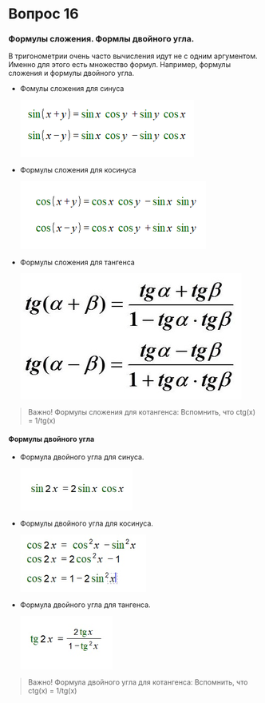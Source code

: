 # Вопрос 16

### Формулы сложения. Формлы двойного угла.

В тригонометрии очень часто вычисления идут не с одним аргументом. Именно для этого есть множество формул. Например, формулы сложения и формулы двойного угла.

- Фомулы сложения для синуса

    ![Формулы_1](./Картинки/Вопрос_16/Формулы_1.png)

- Формулы сложения для косинуса

    ![Формулы_2](./Картинки/Вопрос_16/Формулы_2.png)

- Формулы сложения для тангенса 

    ![Формулы_3](./Картинки/Вопрос_16/Формулы_3.jpg)

> Важно! Формулы сложения для котангенса: Вспомнить, что ctg(x) = 1/tg(x)


#### Формулы двойного угла

- Формула двойного угла для синуса.

    ![Формулы_4](./Картинки/Вопрос_16/Формулы_4.jpg)

- Формулы двойного угла для косинуса.

    ![Формулы_5](./Картинки/Вопрос_16/Формулы_5.jpg)

- Формула двойного угла для тангенса.

    ![Формулы_6](./Картинки/Вопрос_16/Формулы_6.jpg)

> Важно! Формула двойного угла для котангенса: Вспомнить, что ctg(x) = 1/tg(x)
